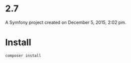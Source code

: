 2.7
===

A Symfony project created on December 5, 2015, 2:02 pm.

<h1>Install</h1>
<code>composer install </code>
